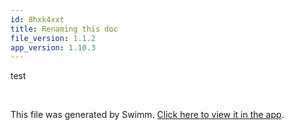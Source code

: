 ```yaml
---
id: 8hxk4xxt
title: Renaming this doc
file_version: 1.1.2
app_version: 1.10.3
---
```


test

<br/>

This file was generated by Swimm. [Click here to view it in the app](https://swimm-web-app.web.app/repos/Z2l0aHViJTNBJTNBc21hcnQtbWlycm9yJTNBJTNBSWRpdFllZ2VyU3dpbW0=/docs/8hxk4xxt).
